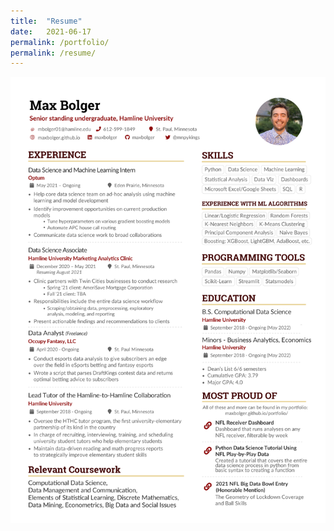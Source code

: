 ```yaml
---
title:  "Resume"
date:   2021-06-17
permalink: /portfolio/
permalink: /resume/
---
```


<center><img src="/assets/images/MaxBolgerResumePNG.png"></center>
